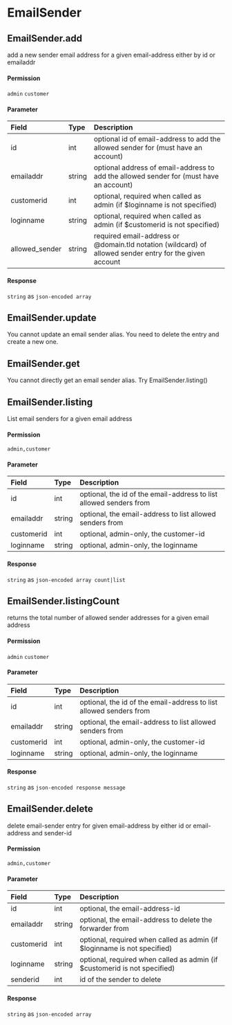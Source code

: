# EmailSender

## EmailSender.add

add a new sender email address for a given email-address either by id or emailaddr

#### Permission

`admin` `customer`

#### Parameter

| Field | Type | Description |
| :--- | :--- | :--- |
| id | int | optional id of email-address to add the allowed sender for (must have an account) |
| emailaddr | string | optional address of email-address to add the allowed sender for (must have an account) |
| customerid | int | optional, required when called as admin (if $loginname is not specified) |
| loginname | string | optional, required when called as admin (if $customerid is not specified) |
| allowed_sender | string | required email-address or @domain.tld notation (wildcard) of allowed sender entry for the given account |

#### Response

`string` as `json-encoded array`

## EmailSender.update

You cannot update an email sender alias. You need to delete the entry and create a new one.

## EmailSender.get

You cannot directly get an email sender alias. Try EmailSender.listing()

## EmailSender.listing

List email senders for a given email address

#### Permission

`admin,customer`

#### Parameter

| Field | Type | Description |
| :--- | :--- | :--- |
| id | int | optional, the id of the email-address to list allowed senders from |
| emailaddr | string | optional, the email-address to list allowed senders from |
| customerid | int | optional, admin-only, the customer-id |
| loginname | string | optional, admin-only, the loginname |

#### Response

`string` as `json-encoded array count|list`

## EmailSender.listingCount

returns the total number of allowed sender addresses for a given email address

#### Permission

`admin` `customer`

#### Parameter

| Field | Type | Description |
| :--- | :--- | :--- |
| id | int | optional, the id of the email-address to list allowed senders from |
| emailaddr | string | optional, the email-address to list allowed senders from |
| customerid | int | optional, admin-only, the customer-id |
| loginname | string | optional, admin-only, the loginname |

#### Response

`string` as `json-encoded response message`

## EmailSender.delete

delete email-sender entry for given email-address by either id or email-address and sender-id

#### Permission

`admin,customer`

#### Parameter

| Field | Type | Description |
| :--- | :--- | :--- |
| id | int | optional, the email-address-id |
| emailaddr | string | optional, the email-address to delete the forwarder from |
| customerid | int | optional, required when called as admin (if $loginname is not specified) |
| loginname | string | optional, required when called as admin (if $customerid is not specified) |
| senderid | int | id of the sender to delete |

#### Response

`string` as `json-encoded array`